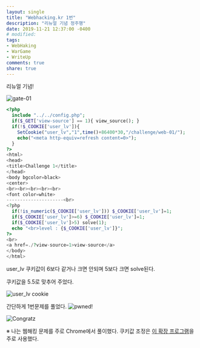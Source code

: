 ```yaml
---
layout: single
title: "Webhacking.kr 1번"
description: "리뉴얼 기념 정주행"
date: 2019-11-21 12:37:00 -0400
# modified: 
tags: 
- WebHaking
- WarGame
- WriteUp
comments: true
share: true
---
```


리뉴얼 기념!

![gate-01]({{site.url}}{{site.baseurl}}/assets/images/2019-11-21-WriteUp-Webhacking.kr-01/0.PNG)


```php
<?php
  include "../../config.php";
  if($_GET['view-source'] == 1){ view_source(); }
  if(!$_COOKIE['user_lv']){
    SetCookie("user_lv","1",time()+86400*30,"/challenge/web-01/");
    echo("<meta http-equiv=refresh content=0>");
  }
?>
<html>
<head>
<title>Challenge 1</title>
</head>
<body bgcolor=black>
<center>
<br><br><br><br><br>
<font color=white>
---------------------<br>
<?php
  if(!is_numeric($_COOKIE['user_lv'])) $_COOKIE['user_lv']=1;
  if($_COOKIE['user_lv']>=6) $_COOKIE['user_lv']=1;
  if($_COOKIE['user_lv']>5) solve(1);
  echo "<br>level : {$_COOKIE['user_lv']}";
?>
<br>
<a href=./?view-source=1>view-source</a>
</body>
</html>

```

user_lv 쿠키값이 6보다 같거나 크면 안되며
5보다 크면 solve된다.

쿠키값을 5.5로 맞추어 주었다.

![user_lv cookie]({{site.url}}{{site.baseurl}}/assets/images/2019-11-21-WriteUp-Webhacking.kr-01/1.PNG)

간단하게 1번문제를 풀었다.
![pwned!]({{site.url}}{{site.baseurl}}/assets/images/2019-11-21-WriteUp-Webhacking.kr-01/2.PNG)

![Congratz]({{site.url}}{{site.baseurl}}/assets/images/2019-11-21-WriteUp-Webhacking.kr-01/3.PNG)

※
나는 웹해킹 문제를 주로 Chrome에서 풀이했다.
쿠키값 조정은 [이 확장 프로그램](https://chrome.google.com/webstore/detail/editthiscookie/fngmhnnpilhplaeedifhccceomclgfbg?utm_source=chrome-ntp-icon)을 주로 사용했다.